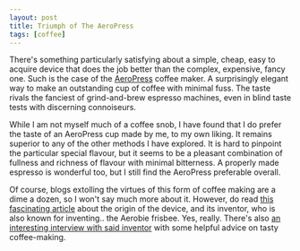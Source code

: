 ```yaml
---
layout: post
title: Triumph of The AeroPress
tags: [coffee]
---
```


There's something particularly satisfying about a simple, cheap, easy to acquire device that does the job better than the complex, expensive, fancy one. Such is the case of the [AeroPress][Aeropress] coffee maker. A surprisingly elegant way to make an outstanding cup of coffee with minimal fuss. The taste rivals the fanciest of grind-and-brew espresso machines, even in blind taste tests with discerning connoiseurs.

While I am not myself much of a coffee snob, I have found that I do prefer the taste of an AeroPress cup made by me, to my own liking. It remains superior to any of the other methods I have explored. It is hard to pinpoint the particular special flavour, but it seems to be a pleasant combination of fullness and richness of flavour with minimal bitterness. A properly made espresso is wonderful too, but I still find the AeroPress preferable overall.

Of course, blogs extolling the virtues of this form of coffee making are a dime a dozen, so I won't say much more about it. However, do read [this fascinating article][Aeropress Invention] about the origin of the device, and its inventor, who is also known for inventing.. the Aerobie frisbee. Yes, really. There's also [an interesting interview with said inventor][Interview with inventor] with some helpful advice on tasty coffee-making.

[Aeropress]: http://www.aeropress.ca
[Aeropress Invention]: http://priceonomics.com/the-invention-of-the-aeropress/
[Interview with inventor]: http://www.fastcompany.com/3027638/creation-stories/the-aeropress-inventors-secret-to-a-perfect-cup-of-coffee